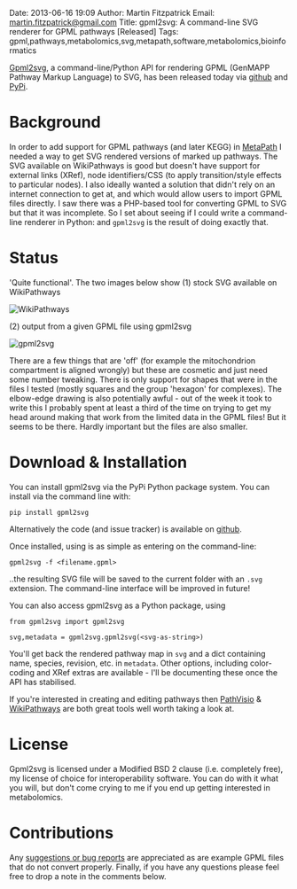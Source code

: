 Date: 2013-06-16 19:09
Author: Martin Fitzpatrick
Email: martin.fitzpatrick@gmail.com
Title: gpml2svg: A command-line SVG renderer for GPML pathways [Released]
Tags: gpml,pathways,metabolomics,svg,metapath,software,metabolomics,bioinformatics

[Gpml2svg][gpml2svg-github], a command-line/Python API for rendering GPML (GenMAPP Pathway Markup Language) to SVG, has been released today via [github][gpml2svg-github] and [PyPi][gpml2svg-pypi].

# Background
In order to add support for GPML pathways (and later KEGG) in [MetaPath][metapath-github] I needed a way to get SVG rendered versions of marked up pathways. The SVG available on WikiPathways is good but doesn't have support for external links (XRef), node identifiers/CSS (to apply transition/style effects to particular nodes). I also ideally wanted a solution that didn't rely on an internet connection to get at, and which would allow users to import GPML files directly. I saw there was a PHP-based tool for converting GPML to SVG but that it was incomplete. So I set about seeing if I could write a command-line renderer in Python: and `gpml2svg` is the result of doing exactly that.

# Status
'Quite functional'. The two images below show (1) stock SVG available on WikiPathways

![WikiPathways](/images/software/gpml2svg_wikipathways.png)

(2) output from a given GPML file using gpml2svg 

![gpml2svg](/images/software/gpml2svg_gpml2svg.png)

There are a few things that are 'off' (for example the mitochondrion compartment is aligned wrongly) but these are cosmetic and just need some number tweaking. There is only support for shapes that were in the files I tested (mostly squares and the group 'hexagon' for complexes). The elbow-edge drawing is also potentially awful - out of the week it took to write this I probably spent at least a third of the time on trying to get my head around making that work from the limited data in the GPML files! But it seems to be there. Hardly important but the files are also smaller.

# Download & Installation
You can install gpml2svg via the PyPi Python package system. You can install via the command line with:

    pip install gpml2svg

Alternatively the code (and issue tracker) is available on [github][gpml2svg-github].

Once installed, using is as simple as entering on the command-line:

	gpml2svg -f <filename.gpml>
	
..the resulting SVG file will be saved to the current folder with an `.svg` extension. The command-line interface will be improved in future!

You can also access gpml2svg as a Python package, using

	from gpml2svg import gpml2svg
	
	svg,metadata = gpml2svg.gpml2svg(<svg-as-string>)

You'll get back the rendered pathway map in `svg` and a dict containing name, species, revision, etc. in `metadata`. Other options, including color-coding and XRef extras are available - I'll be documenting these once the API has stabilised.

If you're interested in creating and editing pathways then [PathVisio][pathvisio] & [WikiPathways][wikipathways] are both great tools well worth taking a look at.


# License
Gpml2svg is licensed under a Modified BSD 2 clause (i.e. completely free), my license of choice for interoperability software. You can do with it what you will, but don't come crying to me if you end up getting interested in metabolomics.

# Contributions
Any [suggestions or bug reports][gpml2svg-github] are appreciated as are example GPML files that do not convert properly. Finally, if you have any questions please feel free to drop a note in the comments below.


 [gpml2svg-github]:https://github.com/mfitzp/gpml2svg
 [metapath-github]: https://github.com/mfitzp/metapath
 [gpml2svg-pypi]: https://pypi.python.orgpypi?:action=display&name=gpml2svg&version=0.1.3
 [pathvisio]: http://www.pathvisio.org/
 [wikipathways]: http://wikipathways.org/

